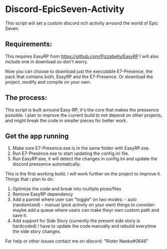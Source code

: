 # Discord-EpicSeven-Activity
This script will set a custom discord rich activity arround the world of Epic Seven.

## Requirements:
This requires EasyRP from https://github.com/Pizzabelly/EasyRP
I will also include one in download so don't worry.

Now you can choose to download just the executable E7-Presence, the pack that contains both, EasyRP and the E7-Presence.
Or download the project, modify and compile on your own.

## The process:
This script is built arround Easy-RP, it's the core that makes the pressence possible.
I plan to improve the current build to not depend on other projects, and might break the code in smaller pieces for better work.

## Get the app running
1. Make sure E7-Presence.exe is in the same folder with EasyRP.exe.
2. Run E7-Presence.exe to start updating the config.ini file.
3. Run EasyRP.exe, it will detect the changes in config.ini and update the discord pressence automatically.


This is the first working build, i will work further on the project to improve it.
Things that i plan to do:
1. Optimize the code and break into multiple pices/files
2. Remove EasyRP dependency
3. Add a pannel where user can "toggle" on two modes:
           - auto (randomized)
           - manual (pick activity on your own)
      things to consider: maybe add a queue where users can make theyr own custom path and save it.
4. Add support for Side Story (currently the present side story is hardcoded)
      I have to update the code manually and rebuild everytime the side story changes.

For help or other issues contact me on discord: "Rioter Neeko#0646"
